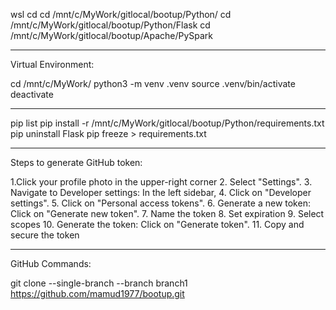 wsl
cd 
cd /mnt/c/MyWork/gitlocal/bootup/Python/
cd /mnt/c/MyWork/gitlocal/bootup/Python/Flask
cd /mnt/c/MyWork/gitlocal/bootup/Apache/PySpark

---------------------------------
Virtual Environment:

cd /mnt/c/MyWork/
python3 -m venv .venv
source .venv/bin/activate
deactivate

---------------------------------
pip list
pip install -r /mnt/c/MyWork/gitlocal/bootup/Python/requirements.txt
pip uninstall Flask
pip freeze > requirements.txt


---------------------------------
Steps to generate GitHub token:

1.Click your profile photo in the upper-right corner 
2. Select "Settings". 
3. Navigate to Developer settings: In the left sidebar, 
4. Click on "Developer settings". 
5. Click on "Personal access tokens". 
6. Generate a new token: Click on "Generate new token". 
7. Name the token
8. Set expiration
9. Select scopes
10. Generate the token: Click on "Generate token". 
11. Copy and secure the token

---------------------------------

GitHub Commands:

git clone --single-branch --branch branch1 https://github.com/mamud1977/bootup.git


